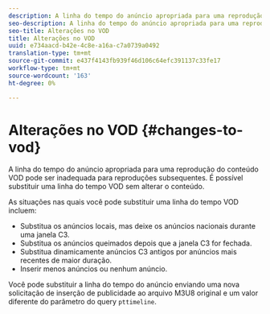 ```yaml
---
description: A linha do tempo do anúncio apropriada para uma reprodução do conteúdo VOD pode ser inadequada para reproduções subsequentes. É possível substituir uma linha do tempo VOD sem alterar o conteúdo.
seo-description: A linha do tempo do anúncio apropriada para uma reprodução do conteúdo VOD pode ser inadequada para reproduções subsequentes. É possível substituir uma linha do tempo VOD sem alterar o conteúdo.
seo-title: Alterações no VOD
title: Alterações no VOD
uuid: e734aacd-b42e-4c8e-a16a-c7a0739a0492
translation-type: tm+mt
source-git-commit: e437f4143fb939f46d106c64efc391137c33fe17
workflow-type: tm+mt
source-wordcount: '163'
ht-degree: 0%

---
```



# Alterações no VOD {#changes-to-vod}

A linha do tempo do anúncio apropriada para uma reprodução do conteúdo VOD pode ser inadequada para reproduções subsequentes. É possível substituir uma linha do tempo VOD sem alterar o conteúdo.

As situações nas quais você pode substituir uma linha do tempo VOD incluem:

* Substitua os anúncios locais, mas deixe os anúncios nacionais durante uma janela C3.
* Substitua os anúncios queimados depois que a janela C3 for fechada.
* Substitua dinamicamente anúncios C3 antigos por anúncios mais recentes de maior duração.
* Inserir menos anúncios ou nenhum anúncio.

Você pode substituir a linha do tempo do anúncio enviando uma nova solicitação de inserção de publicidade ao arquivo M3U8 original e um valor diferente do parâmetro do query `pttimeline`.